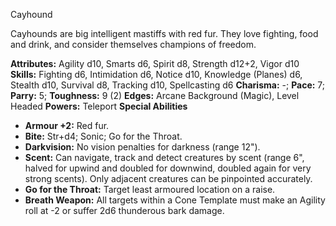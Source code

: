Cayhound

Cayhounds are big intelligent mastiffs with red fur. They love
fighting, food and drink, and consider themselves champions of freedom.

**Attributes:** Agility d10, Smarts d6, Spirit d8, Strength d12+2, Vigor
d10
**Skills:** Fighting d6, Intimidation d6, Notice d10, Knowledge (Planes)
d6, Stealth d10, Survival d8, Tracking d10, Spellcasting d6
**Charisma:** -; **Pace:** 7; **Parry:** 5; **Toughness:** 9 (2)
**Edges:** Arcane Background (Magic), Level Headed
**Powers:** Teleport
**Special Abilities**
- **Armour +2:** Red fur.
- **Bite:** Str+d4; Sonic; Go for the Throat.
- **Darkvision:** No vision penalties for darkness (range 12").
- **Scent:** Can navigate, track and detect creatures by scent (range
6", halved for upwind and doubled for downwind, doubled again for very
strong scents). Only adjacent creatures can be pinpointed accurately.
- **Go for the Throat:** Target least armoured location on a raise.
- **Breath Weapon:** All targets within a Cone Template must make an
Agility roll at -2 or suffer 2d6 thunderous bark damage.

